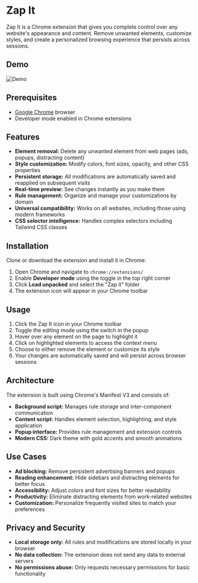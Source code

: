 # Zap It

Zap It is a Chrome extension that gives you complete control over any website's appearance and content. Remove unwanted elements, customize styles, and create a personalized browsing experience that persists across sessions.

## Demo

![Demo](/assets/demo/demo.gif)

## Prerequisites

- [Google Chrome](https://www.google.com/chrome/) browser
- Developer mode enabled in Chrome extensions

## Features

- **Element removal:** Delete any unwanted element from web pages (ads, popups, distracting content)
- **Style customization:** Modify colors, font sizes, opacity, and other CSS properties
- **Persistent storage:** All modifications are automatically saved and reapplied on subsequent visits
- **Real-time preview:** See changes instantly as you make them
- **Rule management:** Organize and manage your customizations by domain
- **Universal compatibility:** Works on all websites, including those using modern frameworks
- **CSS selector intelligence:** Handles complex selectors including Tailwind CSS classes

## Installation

Clone or download the extension and install it in Chrome:

1. Open Chrome and navigate to `chrome://extensions/`
2. Enable **Developer mode** using the toggle in the top right corner
3. Click **Load unpacked** and select the "Zap it" folder
4. The extension icon will appear in your Chrome toolbar

## Usage

1. Click the Zap It icon in your Chrome toolbar
2. Toggle the editing mode using the switch in the popup
3. Hover over any element on the page to highlight it
4. Click on highlighted elements to access the context menu
5. Choose to either remove the element or customize its style
6. Your changes are automatically saved and will persist across browser sessions

## Architecture

The extension is built using Chrome's Manifest V3 and consists of:

- **Background script:** Manages rule storage and inter-component communication
- **Content script:** Handles element selection, highlighting, and style application
- **Popup interface:** Provides rule management and extension controls
- **Modern CSS:** Dark theme with gold accents and smooth animations

## Use Cases

- **Ad blocking:** Remove persistent advertising banners and popups
- **Reading enhancement:** Hide sidebars and distracting elements for better focus
- **Accessibility:** Adjust colors and font sizes for better readability
- **Productivity:** Eliminate distracting elements from work-related websites
- **Customization:** Personalize frequently visited sites to match your preferences

## Privacy and Security

- **Local storage only:** All rules and modifications are stored locally in your browser
- **No data collection:** The extension does not send any data to external servers
- **No permissions abuse:** Only requests necessary permissions for basic functionality
